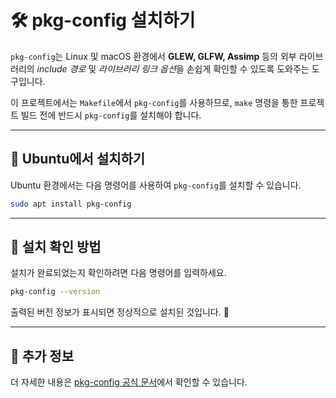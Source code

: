 # 🛠️ pkg-config 설치하기

`pkg-config`는 Linux 및 macOS 환경에서 **GLEW, GLFW, Assimp** 등의 외부 라이브러리의 *include 경로* 및 *라이브러리 링크 옵션*을 손쉽게 확인할 수 있도록 도와주는 도구입니다.

이 프로젝트에서는 `Makefile`에서 `pkg-config`를 사용하므로, `make` 명령을 통한 프로젝트 빌드 전에 반드시 `pkg-config`를 설치해야 합니다.

---

## 📌 Ubuntu에서 설치하기

Ubuntu 환경에서는 다음 명령어를 사용하여 `pkg-config`를 설치할 수 있습니다.

```sh
sudo apt install pkg-config
```

---

## 📜 설치 확인 방법

설치가 완료되었는지 확인하려면 다음 명령어를 입력하세요.

```sh
pkg-config --version
```

출력된 버전 정보가 표시되면 정상적으로 설치된 것입니다. 🎉

---

## 🎯 추가 정보

더 자세한 내용은 [pkg-config 공식 문서](https://www.freedesktop.org/wiki/Software/pkg-config/)에서 확인할 수 있습니다.
